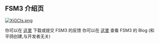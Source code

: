 ## FSM3 介绍页

[![XjGCIs.png](https://s1.ax1x.com/2022/06/19/XjGCIs.png)](https://imgtu.com/i/XjGCIs)

你可以在 [这里](https://support.qq.com/products/361169) 下载或提交 FSM3 的反馈
你可以在 [这里](http://blog.fsm3.net) 查看 FSM3 的 Blog (和平鸽创建,与开发者无关)
